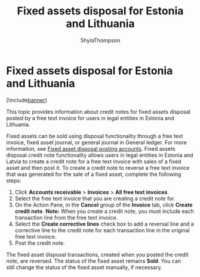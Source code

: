 ﻿---
# required metadata

title: Fixed assets disposal for Estonia and Lithuania
description: This topic provides information about credit notes for fixed assets disposal posted by a free text invoice for users in legal entities in Estonia and Lithuania.
author: ShylaThompson
manager: AnnBe
ms.date: 04/04/2017
ms.topic: article
ms.prod: 
ms.service: Dynamics365Operations
ms.technology: 

# optional metadata

ms.search.form: CustFreeCreditNote_W, CustFreeInvoice
# ROBOTS: 
audience: Application User
# ms.devlang: 
# ms.reviewer: ShylaThompson
ms.search.scope: AX 7.0.0, Operations, Core
# ms.tgt_pltfrm: 
ms.custom: 266944
ms.assetid: 353ac18b-bc81-4cb4-b182-1e6e0759f961
ms.search.region: Estonia, Lithuania
# ms.search.industry: 
ms.author: v-elgolu
ms.search.validFrom: 2016-05-31
ms.dyn365.ops.version: AX 7.0.1

---

# Fixed assets disposal for Estonia and Lithuania

[!include[banner](../includes/banner.md)]


This topic provides information about credit notes for fixed assets disposal posted by a free text invoice for users in legal entities in Estonia and Lithuania.

Fixed assets can be sold using disposal functionality through a free text invoice, fixed asset journal, or general journal in General ledger. For more information, see [Fixed asset disposal posting accounts](../fixed-assets/fixed-asset-disposal-posting-accounts.md). Fixed assets disposal credit note functionality allows users in legal entities in Estonia and Latvia to create a credit note for a free text invoice with sales of a fixed asset and then post it. To create a credit note to reverse a free text invoice that was generated for the sale of a fixed asset, complete the following steps:

1.  Click **Accounts receivable** &gt; **Invoices** &gt; **All free text invoices**.
2.  Select the free text invoice that you are creating a credit note for.
3.  On the Action Pane, in the **Cancel** group of the **Invoice** tab, click **Create credit note**. **Note:** When you create a credit note, you must include each transaction line from the free text invoice.
4.  Select the **Create corrective lines** check box to add a reversal line and a corrective line to the credit note for each transaction line in the original free text invoice.
5.  Post the credit note.

The fixed asset disposal transactions, created when you posted the credit note, are reversed. The status of the fixed asset remains **Sold**. You can still change the status of the fixed asset manually, if necessary.


